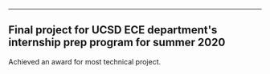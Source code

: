 -------------------------------------------------------------------------------
Final project for UCSD ECE department's internship prep program for summer 2020
-------------------------------------------------------------------------------

Achieved an award for most technical project.
